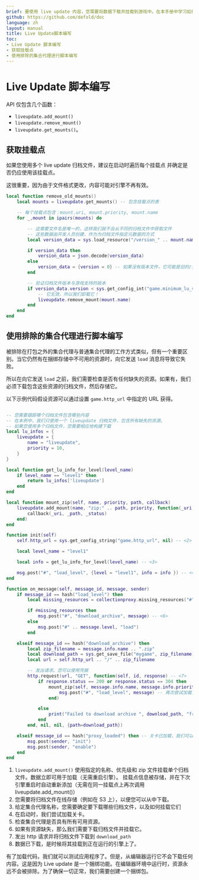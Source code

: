 ```yaml
---
brief: 要使用 live update 内容，您需要将数据下载并挂载到游戏中。在本手册中学习如何使用 live update 进行脚本编写。
github: https://github.com/defold/doc
language: zh
layout: manual
title: Live Update脚本编写
toc:
- Live Update 脚本编写
- 获取挂载点
- 使用排除的集合代理进行脚本编写
---
```


# Live Update 脚本编写

API 仅包含几个函数：

* `liveupdate.add_mount()`
* `liveupdate.remove_mount()`
* `liveupdate.get_mounts()`。

## 获取挂载点

如果您使用多个 live update 归档文件，建议在启动时遍历每个挂载点
并确定是否仍应使用该挂载点。

这很重要，因为由于文件格式更改，内容可能对引擎不再有效。

```lua
local function remove_old_mounts()
	local mounts = liveupdate.get_mounts() -- 包含挂载点的表

    -- 每个挂载点包含：mount.uri, mount.priority, mount.name
	for _,mount in ipairs(mounts) do

        -- 这需要文件名是唯一的，这样我们就不会从不同的归档文件中获取文件
        -- 这些数据由开发人员创建，作为为归档文件指定元数据的方式
		local version_data = sys.load_resource("/version_" .. mount.name .. ".json")

		if version_data then
			version_data = json.decode(version_data)
		else
			version_data = {version = 0} -- 如果没有版本文件，它可能是旧的/无效的归档文件
		end

        -- 验证归档文件版本与游戏支持的版本
        if version_data.version < sys.get_config_int("game.minimum_lu_version") then
            -- 它无效，所以我们卸载它！
            liveupdate.remove_mount(mount.name)
        end
	end
end
```

## 使用排除的集合代理进行脚本编写

被排除在打包之外的集合代理与普通集合代理的工作方式类似，但有一个重要区别。当它仍然有在捆绑存储中不可用的资源时，向它发送 `load` 消息将导致它失败。

所以在向它发送 `load` 之前，我们需要检查是否有任何缺失的资源。如果有，我们必须下载包含这些资源的归档文件，然后存储它。

以下示例代码假设资源可以通过设置 `game.http_url` 中指定的 URL 获得。

```lua

-- 您需要跟踪哪个归档文件包含哪些内容
-- 在本例中，我们只使用一个 liveupdate 归档文件，包含所有缺失的资源。
-- 如果您使用多个归档文件，您需要相应地构建下载
local lu_infos = {
    liveupdate = {
        name = "liveupdate",
        priority = 10,
    }
}

local function get_lu_info_for_level(level_name)
    if level_name == "level1" then
        return lu_infos['liveupdate']
    end
end

local function mount_zip(self, name, priority, path, callback)
	liveupdate.add_mount(name, "zip:" .. path, priority, function(_uri, _path, _status) -- <1>
		callback(_uri, _path, _status)
	end)
end

function init(self)
    self.http_url = sys.get_config_string("game.http_url", nil) -- <2>

    local level_name = "level1"

    local info = get_lu_info_for_level(level_name) -- <3>

    msg.post("#", "load_level", {level = "level1", info = info }) -- <4>
end

function on_message(self, message_id, message, sender)
    if message_id == hash("load_level") then
        local missing_resources = collectionproxy.missing_resources("#" .. message.level) -- <5>

        if #missing_resources then
            msg.post("#", "download_archive", message) -- <6>
        else
            msg.post("#" .. message.level, "load")
        end

    elseif message_id == hash("download_archive") then
		local zip_filename = message.info.name .. ".zip"
		local download_path = sys.get_save_file("mygame", zip_filename)
        local url = self.http_url .. "/" .. zip_filename

        -- 发出请求。您可以使用凭据
        http.request(url, "GET", function(self, id, response) -- <7>
			if response.status == 200 or response.status == 304 then
				mount_zip(self, message.info.name, message.info.priority, download_path, function(uri, path, status) -- <8>
					msg.post("#", "load_level", message) -- 再次尝试加载关卡
				end)

			else
				print("Failed to download archive ", download_path, "from", url, ":", response.status)
			end
		end, nil, nil, {path=download_path})

    elseif message_id == hash("proxy_loaded") then -- 关卡已加载，我们可以启用它
        msg.post(sender, "init")
        msg.post(sender, "enable")
    end
end
```

1. `liveupdate.add_mount()` 使用指定的名称、优先级和 zip 文件挂载单个归档文件。数据立即可用于加载（无需重启引擎）。
挂载点信息被存储，并在下次引擎重启时自动重新添加（无需在同一挂载点上再次调用 liveupdate.add_mount()）
2. 您需要将归档文件在线存储（例如在 S3 上），以便您可以从中下载。
3. 给定集合代理名称，您需要确定要下载哪些归档文件，以及如何挂载它们
4. 在启动时，我们尝试加载关卡。
5. 检查集合代理是否具有所有可用资源。
6. 如果有资源缺失，那么我们需要下载归档文件并挂载它。
7. 发出 http 请求并将归档文件下载到 `download_path`
8. 数据已下载，是时候将其挂载到正在运行的引擎上了。


有了加载代码，我们就可以测试应用程序了。但是，从编辑器运行它不会下载任何内容。这是因为 Live update 是一个捆绑功能。在编辑器环境中运行时，资源永远不会被排除。为了确保一切正常，我们需要创建一个捆绑包。